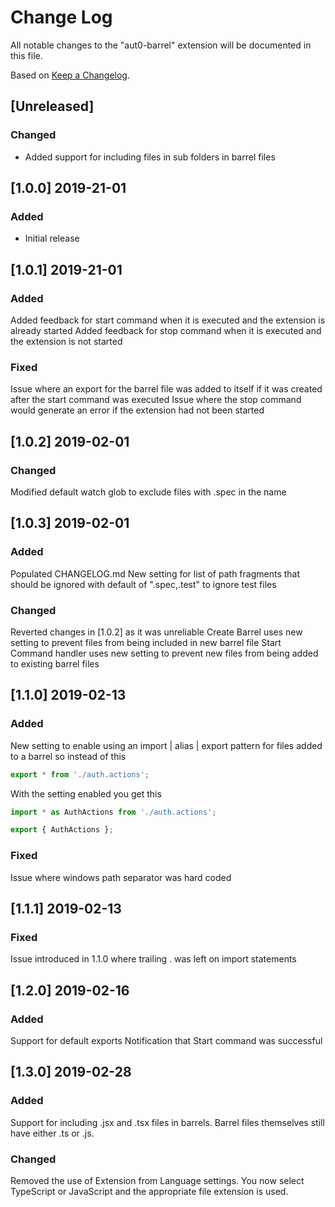 # Change Log

All notable changes to the "aut0-barrel" extension will be documented in this file.

Based on [Keep a Changelog](http://keepachangelog.com/).

## [Unreleased]

### Changed

- Added support for including files in sub folders in barrel files

## [1.0.0] 2019-21-01

### Added

- Initial release

## [1.0.1] 2019-21-01

### Added

Added feedback for start command when it is executed and the extension is already started
Added feedback for stop command when it is executed and the extension is not started

### Fixed

Issue where an export for the barrel file was added to itself if it was created after the start command was executed
Issue where the stop command would generate an error if the extension had not been started

## [1.0.2] 2019-02-01

### Changed

Modified default watch glob to exclude files with .spec in the name

## [1.0.3] 2019-02-01

### Added

Populated CHANGELOG.md
New setting for list of path fragments that should be ignored with default of ".spec,.test" to ignore test files

### Changed

Reverted changes in [1.0.2] as it was unreliable
Create Barrel uses new setting to prevent files from being included in new barrel file
Start Command handler uses new setting to prevent new files from being added to existing barrel files

## [1.1.0] 2019-02-13

### Added
New setting to enable using an import | alias | export pattern for files added to a barrel so instead of this
```javascript
export * from './auth.actions';
```
With the setting enabled you get this
```javascript
import * as AuthActions from './auth.actions';

export { AuthActions };
```

### Fixed
Issue where windows path separator was hard coded

## [1.1.1] 2019-02-13

### Fixed
Issue introduced in 1.1.0 where trailing . was left on import statements

## [1.2.0] 2019-02-16

### Added
Support for default exports
Notification that Start command was successful

## [1.3.0] 2019-02-28

### Added
Support for including .jsx and .tsx files in barrels.  Barrel files themselves still have either .ts or .js.

### Changed
Removed the use of Extension from Language settings.  You now select TypeScript or JavaScript and the appropriate file extension is used.

